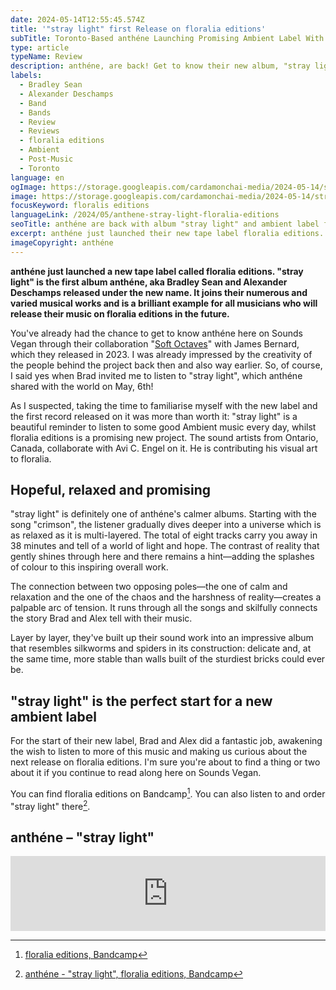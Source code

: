 ```yaml
---
date: 2024-05-14T12:55:45.574Z
title: '"stray light" first Release on floralia editions'
subTitle: Toronto-Based anthéne Launching Promising Ambient Label With Brand-New Album
type: article
typeName: Review
description: anthéne, are back! Get to know their new album, "stray light", and the new ambient label they started, named floralia editions, in this article!
labels:
  - Bradley Sean
  - Alexander Deschamps
  - Band
  - Bands
  - Review
  - Reviews
  - floralia editions
  - Ambient
  - Post-Music
  - Toronto
language: en
ogImage: https://storage.googleapis.com/cardamonchai-media/2024-05-14/stray-light-anthene-floralia-editions-soundsvegan-com-og-jpg-imagine-f8f8f8_f8f8f8_1200_628/640.webp
image: https://storage.googleapis.com/cardamonchai-media/2024-05-14/stray-light-anthene-floralia-editions-soundsvegan-com-jpg-imagine-f8f8f8_f5f5f5_1024_768/640.webp
focusKeyword: floralis editions
languageLink: /2024/05/anthene-stray-light-floralia-editions
seoTitle: anthéne are back with album "stray light" and ambient label floradis editions
excerpt: anthéne just launched their new tape label floralia editions. Their new album, "stray light" is the first record Bradley Sean and Alexander Deschamps released under this name. It joins their numerous and varied musical works and is a brilliant example for all musicians who will release their music on floralia editions in the future.
imageCopyright: anthéne
---
```


**anthéne just launched a new tape label called floralia editions. "stray light" is the first album anthéne, aka Bradley Sean and Alexander Deschamps released under the new name. It joins their numerous and varied musical works and is a brilliant example for all musicians who will release their music on floralia editions in the future.**

You've already had the chance to get to know anthéne here on Sounds Vegan through their collaboration "[Soft Octaves](https://soundsvegan.com/2023/11/james-bernard-anthene-soft-octaves-en/)" with James Bernard, which they released in 2023. I was already impressed by the creativity of the people behind the project back then and also way earlier. So, of course, I said yes when Brad invited me to listen to "stray light", which anthéne shared with the world on May, 6th!

As I suspected, taking the time to familiarise myself with the new label and the first record released on it was more than worth it: "stray light" is a beautiful reminder to listen to some good Ambient music every day, whilst floralia editions is a promising new project. The sound artists from Ontario, Canada, collaborate with Avi C. Engel on it. He is contributing his visual art to floralia.

## Hopeful, relaxed and promising

"stray light" is definitely one of anthéne's calmer albums. Starting with the song "crimson", the listener gradually dives deeper into a universe which is as relaxed as it is multi-layered. The total of eight tracks carry you away in 38 minutes and tell of a world of light and hope. The contrast of reality that gently shines through here and there remains a hint—adding the splashes of colour to this inspiring overall work.

The connection between two opposing poles—the one of calm and relaxation and the one of the chaos and the harshness of reality—creates a palpable arc of tension. It runs through all the songs and skilfully connects the story Brad and Alex tell with their music.

Layer by layer, they've built up their sound work into an impressive album that resembles silkworms and spiders in its construction: delicate and, at the same time, more stable than walls built of the sturdiest bricks could ever be.

## "stray light" is the perfect start for a new ambient label

For the start of their new label, Brad and Alex did a fantastic job, awakening the wish to listen to more of this music and making us curious about the next release on floralia editions. I'm sure you're about to find a thing or two about it if you continue to read along here on Sounds Vegan.

You can find floralia editions on Bandcamp[^1]. You can also listen to and order "stray light" there[^2].

## anthéne – "stray light"

<iframe
  style="border: 0; width: 100%; height: 120px;"
  src="https://bandcamp.com/EmbeddedPlayer/album=633237986/size=large/bgcol=ffffff/linkcol=5c9b72/tracklist=false/artwork=small/transparent=true/"
  seamless
>
  <a href="https://floraliaeditions.bandcamp.com/album/stray-light">
    stray light by anthéne
  </a>
</iframe>

[^1]: [floralia editions, Bandcamp](https://floraliaeditions.bandcamp.com/)
[^2]: [anthéne - "stray light", floralia editions, Bandcamp](https://floraliaeditions.bandcamp.com/album/stray-light)
